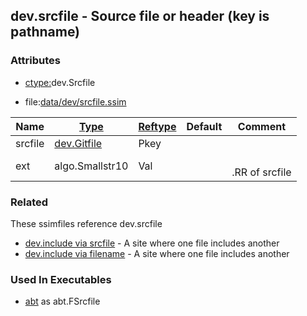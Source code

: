 ## dev.srcfile - Source file or header (key is pathname)


### Attributes
<a href="#attributes"></a>
* [ctype:](/txt/ssimdb/dmmeta/ctype.md)dev.Srcfile

* file:[data/dev/srcfile.ssim](/data/dev/srcfile.ssim)

|Name|[Type](/txt/ssimdb/dmmeta/ctype.md)|[Reftype](/txt/ssimdb/dmmeta/reftype.md)|Default|Comment|
|---|---|---|---|---|
|srcfile|[dev.Gitfile](/txt/ssimdb/dev/gitfile.md)|Pkey|
|ext|algo.Smallstr10|Val||<br>.RR of srcfile|

### Related
<a href="#related"></a>
These ssimfiles reference dev.srcfile

* [dev.include via srcfile](/txt/ssimdb/dev/include.md) - A site where one file includes another 
* [dev.include via filename](/txt/ssimdb/dev/include.md) - A site where one file includes another

### Used In Executables
<a href="#used-in-executables"></a>
* [abt](/txt/exe/abt/README.md) as abt.FSrcfile

